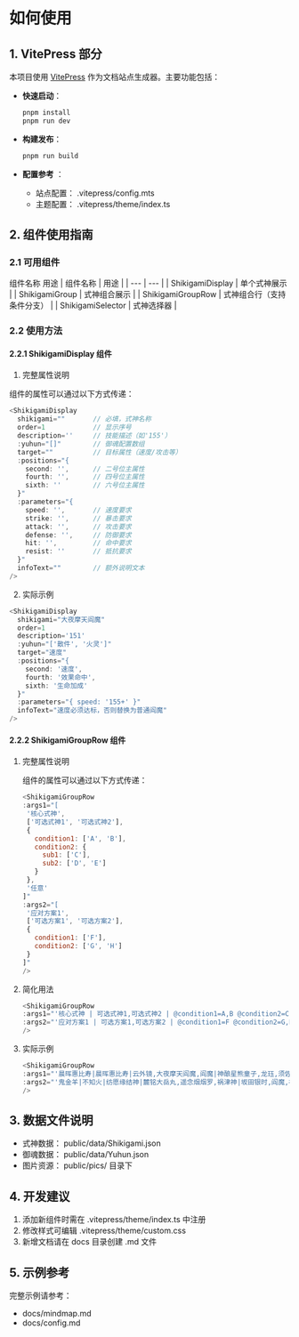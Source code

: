 # 如何使用

## 1. VitePress 部分

本项目使用 [VitePress](https://vitepress.dev/) 作为文档站点生成器。主要功能包括：

- **快速启动**：

  ```bash
  pnpm install
  pnpm run dev
  ```

- **构建发布**：

  ```bash
  pnpm run build
  ```

- **配置参考** ：
  - 站点配置： .vitepress/config.mts
  - 主题配置： .vitepress/theme/index.ts

## 2. 组件使用指南

### 2.1 可用组件

组件名称 用途
| 组件名称 | 用途 |
| --- | --- |
| ShikigamiDisplay | 单个式神展示 |
| ShikigamiGroup | 式神组合展示 |
| ShikigamiGroupRow | 式神组合行（支持条件分支） |
| ShikigamiSelector | 式神选择器 |

### 2.2 使用方法

#### 2.2.1 ShikigamiDisplay 组件

1. 完整属性说明

组件的属性可以通过以下方式传递：

```js
<ShikigamiDisplay
  shikigami=""       // 必填，式神名称
  order=1            // 显示序号
  description=''     // 技能描述（如'155'）
  :yuhun="[]"        // 御魂配置数组
  target=""          // 目标属性（速度/攻击等）
  :positions="{
    second: '',      // 二号位主属性
    fourth: '',      // 四号位主属性
    sixth: ''        // 六号位主属性
  }"
  :parameters="{
    speed: '',       // 速度要求
    strike: '',      // 暴击要求
    attack: '',      // 攻击要求
    defense: '',     // 防御要求
    hit: '',         // 命中要求
    resist: ''       // 抵抗要求
  }"
  infoText=""        // 额外说明文本
/>
```

2. 实际示例

```js
<ShikigamiDisplay
  shikigami="大夜摩天阎魔"
  order=1
  description='151'
  :yuhun="['散件', '火灵']"
  target="速度"
  :positions="{
    second: '速度',
    fourth: '效果命中',
    sixth: '生命加成'
  }"
  :parameters="{ speed: '155+' }"
  infoText="速度必须达标，否则替换为普通阎魔"
/>
```

<ShikigamiDisplay
  shikigami="大夜摩天阎魔"
  order=1
  description='151'
  :yuhun="['散件', '火灵']"
  target="速度"
  :positions="{
    second: '速度',
    fourth: '效果命中',
    sixth: '生命加成'
  }"
  :parameters="{ speed: '155+' }"
  infoText="速度必须达标，否则替换为普通阎魔"
/>

#### 2.2.2 ShikigamiGroupRow 组件

1. 完整属性说明

   组件的属性可以通过以下方式传递：

   ```js
   <ShikigamiGroupRow
   :args1="[
    '核心式神',
    ['可选式神1', '可选式神2'],
    {
      condition1: ['A', 'B'],
      condition2: {
        sub1: ['C'],
        sub2: ['D', 'E']
      }
    },
    '任意'
   ]"
   :args2="[
    '应对方案1',
    ['可选方案1', '可选方案2'],
    {
      condition1: ['F'],
      condition2: ['G', 'H']
    }
   ]"
   />
   ```

2. 简化用法

   ```js
   <ShikigamiGroupRow
   :args1="'核心式神 | 可选式神1,可选式神2 | @condition1=A,B @condition2=C | 任意'"
   :args2="'应对方案1 | 可选方案1,可选方案2 | @condition1=F @condition2=G,H'"
   />
   ```

3. 实际示例

   ```js
   <ShikigamiGroupRow
   :args1="'晨晖惠比寿|晨晖惠比寿|云外镜,大夜摩天阎魔,阎魔|神酿星熊童子,龙珏,须佐之男|任意'"
   :args2="'鬼金羊|不知火|纺愿缘结神|麓铭大岳丸,遥念烟烟罗,祸津神|坂田银时,阎魔,神酿星熊童子,荒川之主,猫川'"
   />
   ```

   <ShikigamiGroupRow
   :args1="'晨晖惠比寿|晨晖惠比寿|云外镜,大夜摩天阎魔,阎魔|神酿星熊童子,龙珏,须佐之男|任意'"
   :args2="'鬼金羊|不知火|纺愿缘结神|麓铭大岳丸,遥念烟烟罗,祸津神|坂田银时,阎魔,神酿星熊童子,荒川之主,猫川'"
   />

## 3. 数据文件说明

- 式神数据： public/data/Shikigami.json
- 御魂数据： public/data/Yuhun.json
- 图片资源： public/pics/ 目录下

## 4. 开发建议

1. 添加新组件时需在 .vitepress/theme/index.ts 中注册
2. 修改样式可编辑 .vitepress/theme/custom.css
3. 新增文档请在 docs 目录创建 .md 文件

## 5. 示例参考

完整示例请参考：

- docs/mindmap.md
- docs/config.md
